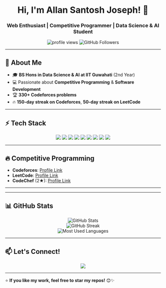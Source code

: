 <h1 align="center">Hi, I'm Allan Santosh Joseph! 👋</h1>
<h3 align="center">Web Enthusiast | Competitive Programmer | Data Science & AI Student</h3>

<p align="center">
  <img src="https://komarev.com/ghpvc/?username=allan-joseph&label=Profile%20Views&color=0e75b6&style=flat" alt="profile views" />
  <img src="https://img.shields.io/github/followers/allan-joseph?label=Followers&style=social" alt="GitHub Followers" />
</p>

---

## 🚀 **About Me**
- 🎓 **BS Hons in Data Science & AI at IIT Guwahati** (2nd Year)  
- 💻 Passionate about **Competitive Programming** & **Software Development**  
- 🏆 **330+ Codeforces problems**
- 🔥 **150-day streak on Codeforces**, **50-day streak on LeetCode**  

---

## ⚡ **Tech Stack**
<div align="center">
  <img src="https://img.shields.io/badge/C-00599C?style=for-the-badge&logo=c&logoColor=white" />
  <img src="https://img.shields.io/badge/C++-00599C?style=for-the-badge&logo=cplusplus&logoColor=white" />
  <img src="https://img.shields.io/badge/Python-3776AB?style=for-the-badge&logo=python&logoColor=white" />
  <img src="https://img.shields.io/badge/Java-007396?style=for-the-badge&logo=java&logoColor=white" />
  <img src="https://img.shields.io/badge/JavaScript-F7DF1E?style=for-the-badge&logo=javascript&logoColor=black" />
  <img src="https://img.shields.io/badge/HTML5-E34F26?style=for-the-badge&logo=html5&logoColor=white" />
  <img src="https://img.shields.io/badge/CSS3-1572B6?style=for-the-badge&logo=css3&logoColor=white" />
  <img src="https://img.shields.io/badge/Bootstrap-7952B3?style=for-the-badge&logo=bootstrap&logoColor=white" />
  <img src="https://img.shields.io/badge/SQL-4479A1?style=for-the-badge&logo=mysql&logoColor=white" />
</div>

---

## 🔥 **Competitive Programming**
- **Codeforces**: [Profile Link](https://codeforces.com/profile/ZenStein30)  
- **LeetCode**: [Profile Link](https://leetcode.com/u/_Allan_Joseph_30_/)  
- **CodeChef** (2★): [Profile Link](https://www.codechef.com/users/allanjoseph45) 

---

---

## 📊 **GitHub Stats**
<p align="center">
  <img src="https://github-readme-stats.vercel.app/api?username=allan-joseph&show_icons=true&theme=radical" alt="GitHub Stats" />
  <br />
  <img src="https://github-readme-streak-stats.herokuapp.com/?user=allan-joseph&theme=dark" alt="GitHub Streak" />
  <br />
  <img src="https://github-readme-stats.vercel.app/api/top-langs/?username=allan-joseph&layout=compact&theme=radical" alt="Most Used Languages" />
</p>

---

## 📫 **Let's Connect!**
<p align="center">
  <a href="https://www.linkedin.com/in/allan-santosh-joseph/" target="_blank">
    <img src="https://img.shields.io/badge/LinkedIn-0077B5?style=for-the-badge&logo=linkedin&logoColor=white" />
  </a>
</p>

---

⭐ **If you like my work, feel free to star my repos!** 😊✨  
